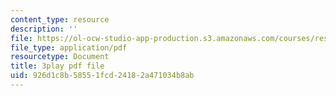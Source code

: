 ```yaml
---
content_type: resource
description: ''
file: https://ol-ocw-studio-app-production.s3.amazonaws.com/courses/res-2-002-finite-element-procedures-for-solids-and-structures-spring-2010/926d1c8b58551fcd24182a471034b8ab_BH06RODmHsc.pdf
file_type: application/pdf
resourcetype: Document
title: 3play pdf file
uid: 926d1c8b-5855-1fcd-2418-2a471034b8ab
---
```

